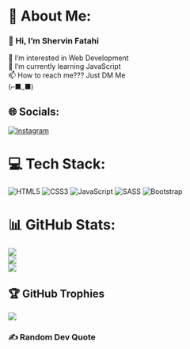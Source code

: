 # 💫 About Me:
### 👋 Hi, I’m Shervin Fatahi
👀 I’m interested in Web Development <br>🌱 I’m currently learning JavaScript<br>📫 How to reach me??? Just DM Me<br>(⌐■_■)<br>


## 🌐 Socials:
[![Instagram](https://img.shields.io/badge/Instagram-%23E4405F.svg?logo=Instagram&logoColor=white)](https://instagram.com/https://www.instagram.com/valtor6978/) 

# 💻 Tech Stack:
![HTML5](https://img.shields.io/badge/html5-%23E34F26.svg?style=for-the-badge&logo=html5&logoColor=white) ![CSS3](https://img.shields.io/badge/css3-%231572B6.svg?style=for-the-badge&logo=css3&logoColor=white) ![JavaScript](https://img.shields.io/badge/javascript-%23323330.svg?style=for-the-badge&logo=javascript&logoColor=%23F7DF1E) ![SASS](https://img.shields.io/badge/SASS-hotpink.svg?style=for-the-badge&logo=SASS&logoColor=white) ![Bootstrap](https://img.shields.io/badge/bootstrap-%238511FA.svg?style=for-the-badge&logo=bootstrap&logoColor=white)
# 📊 GitHub Stats:
![](https://github-readme-stats.vercel.app/api?username=Valtor6978&theme=blue-green&hide_border=false&include_all_commits=true&count_private=false)<br/>
![](https://github-readme-streak-stats.herokuapp.com/?user=Valtor6978&theme=blue-green&hide_border=false)<br/>
![](https://github-readme-stats.vercel.app/api/top-langs/?username=Valtor6978&theme=blue-green&hide_border=false&include_all_commits=true&count_private=false&layout=compact)

## 🏆 GitHub Trophies
![](https://github-profile-trophy.vercel.app/?username=Valtor6978&theme=juicyfresh&no-frame=false&no-bg=true&margin-w=4)

### ✍️ Random Dev Quote

